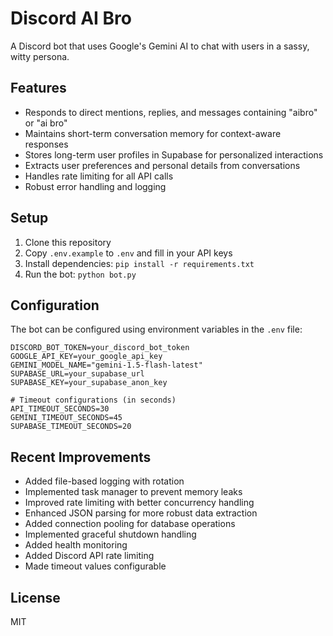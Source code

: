 # Discord AI Bro

A Discord bot that uses Google's Gemini AI to chat with users in a sassy, witty persona.

## Features

- Responds to direct mentions, replies, and messages containing "aibro" or "ai bro"
- Maintains short-term conversation memory for context-aware responses
- Stores long-term user profiles in Supabase for personalized interactions
- Extracts user preferences and personal details from conversations
- Handles rate limiting for all API calls
- Robust error handling and logging

## Setup

1. Clone this repository
2. Copy `.env.example` to `.env` and fill in your API keys
3. Install dependencies: `pip install -r requirements.txt`
4. Run the bot: `python bot.py`

## Configuration

The bot can be configured using environment variables in the `.env` file:

```
DISCORD_BOT_TOKEN=your_discord_bot_token
GOOGLE_API_KEY=your_google_api_key
GEMINI_MODEL_NAME="gemini-1.5-flash-latest"
SUPABASE_URL=your_supabase_url
SUPABASE_KEY=your_supabase_anon_key

# Timeout configurations (in seconds)
API_TIMEOUT_SECONDS=30
GEMINI_TIMEOUT_SECONDS=45
SUPABASE_TIMEOUT_SECONDS=20
```

## Recent Improvements

- Added file-based logging with rotation
- Implemented task manager to prevent memory leaks
- Improved rate limiting with better concurrency handling
- Enhanced JSON parsing for more robust data extraction
- Added connection pooling for database operations
- Implemented graceful shutdown handling
- Added health monitoring
- Added Discord API rate limiting
- Made timeout values configurable

## License

MIT